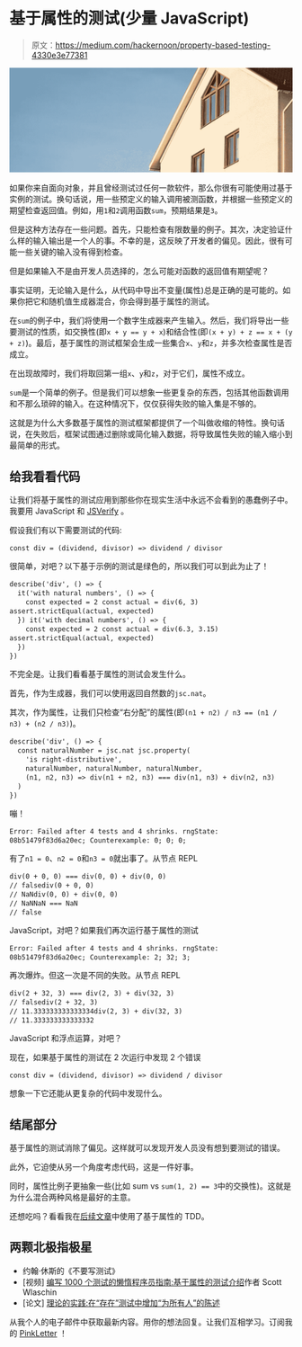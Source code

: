 # 基于属性的测试(少量 JavaScript)

> 原文：<https://medium.com/hackernoon/property-based-testing-4330e3e77381>

![](img/13eea14447461bbe1e9367da19062e0e.png)

如果你来自面向对象，并且曾经测试过任何一款软件，那么你很有可能使用过基于实例的测试。换句话说，用一些预定义的输入调用被测函数，并根据一些预定义的期望检查返回值。例如，用`1`和`2`调用函数`sum`，预期结果是`3`。

但是这种方法存在一些问题。首先，只能检查有限数量的例子。其次，决定验证什么样的输入输出是一个人的事。不幸的是，这反映了开发者的偏见。因此，很有可能一些关键的输入没有得到检查。

但是如果输入不是由开发人员选择的，怎么可能对函数的返回值有期望呢？

事实证明，无论输入是什么，从代码中导出不变量(属性)总是正确的是可能的。如果你把它和随机值生成器混合，你会得到基于属性的测试。

在`sum`的例子中，我们将使用一个数字生成器来产生输入。然后，我们将导出一些要测试的性质，如交换性(即`x + y == y + x`)和结合性(即`(x + y) + z == x + (y + z)`)。最后，基于属性的测试框架会生成一些集合`x`、`y`和`z`，并多次检查属性是否成立。

在出现故障时，我们将取回第一组`x`、`y`和`z`，对于它们，属性不成立。

`sum`是一个简单的例子。但是我们可以想象一些更复杂的东西，包括其他函数调用和不那么琐碎的输入。在这种情况下，仅仅获得失败的输入集是不够的。

这就是为什么大多数基于属性的测试框架都提供了一个叫做收缩的特性。换句话说，在失败后，框架试图通过删除或简化输入数据，将导致属性失败的输入缩小到最简单的形式。

## 给我看看代码

让我们将基于属性的测试应用到那些你在现实生活中永远不会看到的愚蠢例子中。我要用 JavaScript 和 [JSVerify](https://github.com/jsverify/jsverify) 。

假设我们有以下需要测试的代码:

```
const div = (dividend, divisor) => dividend / divisor
```

很简单，对吧？以下基于示例的测试是绿色的，所以我们可以到此为止了！

```
describe('div', () => {
  it('with natural numbers', () => {
    const expected = 2 const actual = div(6, 3) assert.strictEqual(actual, expected)
  }) it('with decimal numbers', () => {
    const expected = 2 const actual = div(6.3, 3.15) assert.strictEqual(actual, expected)
  })
})
```

不完全是。让我们看看基于属性的测试会发生什么。

首先，作为生成器，我们可以使用返回自然数的`jsc.nat`。

其次，作为属性，让我们只检查“右分配”的属性(即`(n1 + n2) / n3 == (n1 / n3) + (n2 / n3)`)。

```
describe('div', () => {
  const naturalNumber = jsc.nat jsc.property(
    'is right-distributive',
    naturalNumber, naturalNumber, naturalNumber,
    (n1, n2, n3) => div(n1 + n2, n3) === div(n1, n3) + div(n2, n3)
  )
})
```

嘣！

```
Error: Failed after 4 tests and 4 shrinks. rngState: 08b51479f83d6a20ec; Counterexample: 0; 0; 0;
```

有了`n1 = 0`、`n2 = 0`和`n3 = 0`就出事了。从节点 REPL

```
div(0 + 0, 0) === div(0, 0) + div(0, 0)
// falsediv(0 + 0, 0)
// NaNdiv(0, 0) + div(0, 0)
// NaNNaN === NaN
// false
```

JavaScript，对吧？如果我们再次运行基于属性的测试

```
Error: Failed after 4 tests and 4 shrinks. rngState: 08b51479f83d6a20ec; Counterexample: 2; 32; 3;
```

再次爆炸。但这一次是不同的失败。从节点 REPL

```
div(2 + 32, 3) === div(2, 3) + div(32, 3)
// falsediv(2 + 32, 3)
// 11.333333333333334div(2, 3) + div(32, 3)
// 11.333333333333332
```

JavaScript 和浮点运算，对吧？

现在，如果基于属性的测试在 2 次运行中发现 2 个错误

```
const div = (dividend, divisor) => dividend / divisor
```

想象一下它还能从更复杂的代码中发现什么。

## 结尾部分

基于属性的测试消除了偏见。这样就可以发现开发人员没有想到要测试的错误。

此外，它迫使从另一个角度考虑代码，这是一件好事。

同时，属性比例子更抽象一些(比如 sum vs `sum(1, 2) == 3`中的交换性)。这就是为什么混合两种风格是最好的主意。

还想吃吗？看看我在[后续文章](/@riccardoodone/diamond-kata-via-property-based-tdd-in-javascript-5fa99acd3e62)中使用了基于属性的 TDD。

## 两颗北极指极星

*   约翰·休斯的《不要写测试》
*   [视频] [编写 1000 个测试的懒惰程序员指南:基于属性的测试介绍](https://skillsmatter.com/skillscasts/6432-the-lazy-programmers-guide-to-writing-1000s-of-tests-an-introduction-to-property-based-testing#video)作者 Scott Wlaschin
*   [论文] [理论的实践:在“存在”测试中增加“为所有人”的陈述](http://shareandenjoy.saff.net/tdd-specifications.pdf) 

从我个人的电子邮件中获取最新内容。用你的想法回复。让我们互相学习。订阅我的 [PinkLetter](https://odone.io#newsletter) ！